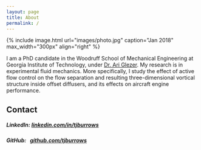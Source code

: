 ```yaml
---
layout: page
title: About
permalink: /
---
```


{% include image.html url="images/photo.jpg" caption="Jan 2018" max_width="300px" align="right" %}

I am a PhD candidate in the Woodruff School of Mechanical Engineering at Georgia Institute of Technology, under [Dr. Ari Glezer](http://fmrl.gatech.edu).  My research is in experimental fluid mechanics.  More specifically, I study the effect of active flow control on the flow separation and resulting three-dimensional vortical structure inside offset diffusers, and its effects on aircraft engine performance.

## Contact
##### LinkedIn:&nbsp;[linkedin.com/in/tjburrows](https://www.linkedin.com/in/tjburrows)
##### GitHub:&nbsp;&nbsp;&nbsp;[github.com/tjburrows](https://www.github.com/tjburrows)
